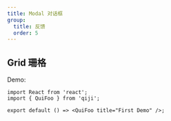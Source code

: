 ```yaml
---
title: Modal 对话框
group:
  title: 反馈
  order: 5
---
```


## Grid 珊格

Demo:

```tsx
import React from 'react';
import { QuiFoo } from 'qiji';

export default () => <QuiFoo title="First Demo" />;
```

